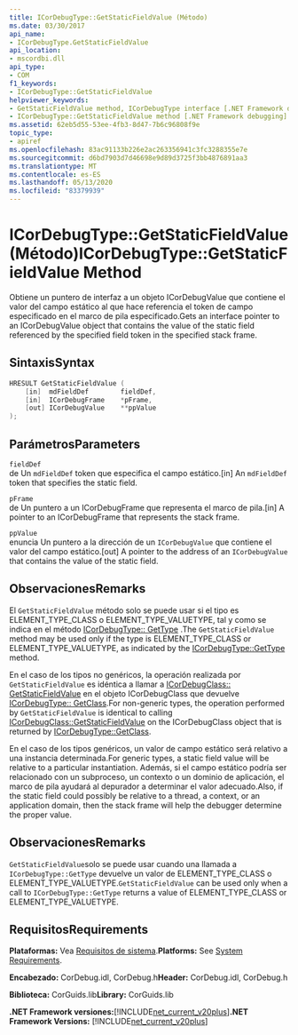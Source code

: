 ```yaml
---
title: ICorDebugType::GetStaticFieldValue (Método)
ms.date: 03/30/2017
api_name:
- ICorDebugType.GetStaticFieldValue
api_location:
- mscordbi.dll
api_type:
- COM
f1_keywords:
- ICorDebugType::GetStaticFieldValue
helpviewer_keywords:
- GetStaticFieldValue method, ICorDebugType interface [.NET Framework debugging]
- ICorDebugType::GetStaticFieldValue method [.NET Framework debugging]
ms.assetid: 62eb5d55-53ee-4fb3-8d47-7b6c96808f9e
topic_type:
- apiref
ms.openlocfilehash: 83ac91133b226e2ac263356941c3fc3288355e7e
ms.sourcegitcommit: d6bd7903d7d46698e9d89d3725f3bb4876891aa3
ms.translationtype: MT
ms.contentlocale: es-ES
ms.lasthandoff: 05/13/2020
ms.locfileid: "83379939"
---
```

# <a name="icordebugtypegetstaticfieldvalue-method"></a><span data-ttu-id="81df8-102">ICorDebugType::GetStaticFieldValue (Método)</span><span class="sxs-lookup"><span data-stu-id="81df8-102">ICorDebugType::GetStaticFieldValue Method</span></span>
<span data-ttu-id="81df8-103">Obtiene un puntero de interfaz a un objeto ICorDebugValue que contiene el valor del campo estático al que hace referencia el token de campo especificado en el marco de pila especificado.</span><span class="sxs-lookup"><span data-stu-id="81df8-103">Gets an interface pointer to an ICorDebugValue object that contains the value of the static field referenced by the specified field token in the specified stack frame.</span></span>  
  
## <a name="syntax"></a><span data-ttu-id="81df8-104">Sintaxis</span><span class="sxs-lookup"><span data-stu-id="81df8-104">Syntax</span></span>  
  
```cpp  
HRESULT GetStaticFieldValue (  
    [in]  mdFieldDef        fieldDef,  
    [in]  ICorDebugFrame    *pFrame,  
    [out] ICorDebugValue    **ppValue  
);  
```  
  
## <a name="parameters"></a><span data-ttu-id="81df8-105">Parámetros</span><span class="sxs-lookup"><span data-stu-id="81df8-105">Parameters</span></span>  
 `fieldDef`  
 <span data-ttu-id="81df8-106">de Un `mdFieldDef` token que especifica el campo estático.</span><span class="sxs-lookup"><span data-stu-id="81df8-106">[in] An `mdFieldDef` token that specifies the static field.</span></span>  
  
 `pFrame`  
 <span data-ttu-id="81df8-107">de Un puntero a un ICorDebugFrame que representa el marco de pila.</span><span class="sxs-lookup"><span data-stu-id="81df8-107">[in] A pointer to an ICorDebugFrame that represents the stack frame.</span></span>  
  
 `ppValue`  
 <span data-ttu-id="81df8-108">enuncia Un puntero a la dirección de un `ICorDebugValue` que contiene el valor del campo estático.</span><span class="sxs-lookup"><span data-stu-id="81df8-108">[out] A pointer to the address of an `ICorDebugValue` that contains the value of the static field.</span></span>  
  
## <a name="remarks"></a><span data-ttu-id="81df8-109">Observaciones</span><span class="sxs-lookup"><span data-stu-id="81df8-109">Remarks</span></span>  
 <span data-ttu-id="81df8-110">El `GetStaticFieldValue` método solo se puede usar si el tipo es ELEMENT_TYPE_CLASS o ELEMENT_TYPE_VALUETYPE, tal y como se indica en el método [ICorDebugType:: GetType](icordebugtype-gettype-method.md) .</span><span class="sxs-lookup"><span data-stu-id="81df8-110">The `GetStaticFieldValue` method may be used only if the type is ELEMENT_TYPE_CLASS or ELEMENT_TYPE_VALUETYPE, as indicated by the [ICorDebugType::GetType](icordebugtype-gettype-method.md) method.</span></span>  
  
 <span data-ttu-id="81df8-111">En el caso de los tipos no genéricos, la operación realizada por `GetStaticFieldValue` es idéntica a llamar a [ICorDebugClass:: GetStaticFieldValue](icordebugclass-getstaticfieldvalue-method.md) en el objeto ICorDebugClass que devuelve [ICorDebugType:: GetClass](icordebugtype-getclass-method.md).</span><span class="sxs-lookup"><span data-stu-id="81df8-111">For non-generic types, the operation performed by `GetStaticFieldValue` is identical to calling [ICorDebugClass::GetStaticFieldValue](icordebugclass-getstaticfieldvalue-method.md) on the ICorDebugClass object that is returned by [ICorDebugType::GetClass](icordebugtype-getclass-method.md).</span></span>  
  
 <span data-ttu-id="81df8-112">En el caso de los tipos genéricos, un valor de campo estático será relativo a una instancia determinada.</span><span class="sxs-lookup"><span data-stu-id="81df8-112">For generic types, a static field value will be relative to a particular instantiation.</span></span> <span data-ttu-id="81df8-113">Además, si el campo estático podría ser relacionado con un subproceso, un contexto o un dominio de aplicación, el marco de pila ayudará al depurador a determinar el valor adecuado.</span><span class="sxs-lookup"><span data-stu-id="81df8-113">Also, if the static field could possibly be relative to a thread, a context, or an application domain, then the stack frame will help the debugger determine the proper value.</span></span>  
  
## <a name="remarks"></a><span data-ttu-id="81df8-114">Observaciones</span><span class="sxs-lookup"><span data-stu-id="81df8-114">Remarks</span></span>  
 <span data-ttu-id="81df8-115">`GetStaticFieldValue`solo se puede usar cuando una llamada a `ICorDebugType::GetType` devuelve un valor de ELEMENT_TYPE_CLASS o ELEMENT_TYPE_VALUETYPE.</span><span class="sxs-lookup"><span data-stu-id="81df8-115">`GetStaticFieldValue` can be used only when a call to `ICorDebugType::GetType` returns a value of ELEMENT_TYPE_CLASS or ELEMENT_TYPE_VALUETYPE.</span></span>  
  
## <a name="requirements"></a><span data-ttu-id="81df8-116">Requisitos</span><span class="sxs-lookup"><span data-stu-id="81df8-116">Requirements</span></span>  
 <span data-ttu-id="81df8-117">**Plataformas:** Vea [Requisitos de sistema](../../get-started/system-requirements.md).</span><span class="sxs-lookup"><span data-stu-id="81df8-117">**Platforms:** See [System Requirements](../../get-started/system-requirements.md).</span></span>  
  
 <span data-ttu-id="81df8-118">**Encabezado:** CorDebug.idl, CorDebug.h</span><span class="sxs-lookup"><span data-stu-id="81df8-118">**Header:** CorDebug.idl, CorDebug.h</span></span>  
  
 <span data-ttu-id="81df8-119">**Biblioteca:** CorGuids.lib</span><span class="sxs-lookup"><span data-stu-id="81df8-119">**Library:** CorGuids.lib</span></span>  
  
 <span data-ttu-id="81df8-120">**.NET Framework versiones:**[!INCLUDE[net_current_v20plus](../../../../includes/net-current-v20plus-md.md)]</span><span class="sxs-lookup"><span data-stu-id="81df8-120">**.NET Framework Versions:** [!INCLUDE[net_current_v20plus](../../../../includes/net-current-v20plus-md.md)]</span></span>
